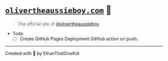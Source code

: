 # [`olivertheaussieboy.com`][prod_site] 🐶

> The official site of [@olivertheaussieboy][insta_handle].

- Todo
  - [ ] Create GitHub Pages Deployment GitHub action on push.

---

Created with 🤗 by EthanThatOneKid

[prod_site]: https://olivertheaussieboy.com/
[insta_handle]: https://www.instagram.com/olivertheaussieboy/
